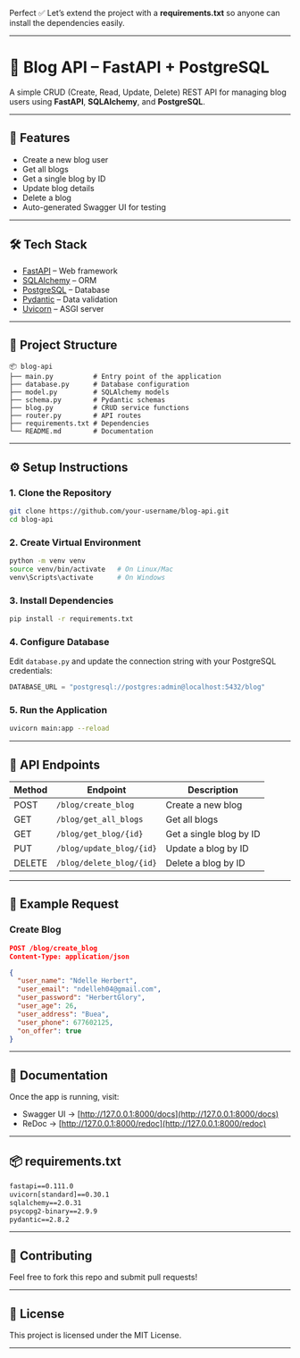 ﻿Perfect ✅ Let’s extend the project with a **requirements.txt** so anyone can install the dependencies easily.

---

# 📖 Blog API – FastAPI + PostgreSQL

A simple CRUD (Create, Read, Update, Delete) REST API for managing blog users using **FastAPI**, **SQLAlchemy**, and **PostgreSQL**.

---

## 🚀 Features

* Create a new blog user
* Get all blogs
* Get a single blog by ID
* Update blog details
* Delete a blog
* Auto-generated Swagger UI for testing

---

## 🛠️ Tech Stack

* [FastAPI](https://fastapi.tiangolo.com/) – Web framework
* [SQLAlchemy](https://www.sqlalchemy.org/) – ORM
* [PostgreSQL](https://www.postgresql.org/) – Database
* [Pydantic](https://docs.pydantic.dev/) – Data validation
* [Uvicorn](https://www.uvicorn.org/) – ASGI server

---

## 📂 Project Structure

```
📦 blog-api
├── main.py          # Entry point of the application
├── database.py      # Database configuration
├── model.py         # SQLAlchemy models
├── schema.py        # Pydantic schemas
├── blog.py          # CRUD service functions
├── router.py        # API routes
├── requirements.txt # Dependencies
└── README.md        # Documentation
```

---

## ⚙️ Setup Instructions

### 1. Clone the Repository

```bash
git clone https://github.com/your-username/blog-api.git
cd blog-api
```

### 2. Create Virtual Environment

```bash
python -m venv venv
source venv/bin/activate   # On Linux/Mac
venv\Scripts\activate      # On Windows
```

### 3. Install Dependencies

```bash
pip install -r requirements.txt
```

### 4. Configure Database

Edit `database.py` and update the connection string with your PostgreSQL credentials:

```python
DATABASE_URL = "postgresql://postgres:admin@localhost:5432/blog"
```

### 5. Run the Application

```bash
uvicorn main:app --reload
```

---

## 📑 API Endpoints

| Method | Endpoint                 | Description             |
| ------ | ------------------------ | ----------------------- |
| POST   | `/blog/create_blog`      | Create a new blog       |
| GET    | `/blog/get_all_blogs`    | Get all blogs           |
| GET    | `/blog/get_blog/{id}`    | Get a single blog by ID |
| PUT    | `/blog/update_blog/{id}` | Update a blog by ID     |
| DELETE | `/blog/delete_blog/{id}` | Delete a blog by ID     |

---

## 📝 Example Request

### Create Blog

```json
POST /blog/create_blog
Content-Type: application/json

{
  "user_name": "Ndelle Herbert",
  "user_email": "ndelleh04@gmail.com",
  "user_password": "HerbertGlory",
  "user_age": 26,
  "user_address": "Buea",
  "user_phone": 677602125,
  "on_offer": true
}
```

---

## 📖 Documentation

Once the app is running, visit:

* Swagger UI → [http://127.0.0.1:8000/docs](http://127.0.0.1:8000/docs)
* ReDoc → [http://127.0.0.1:8000/redoc](http://127.0.0.1:8000/redoc)

---

## 📦 requirements.txt

```txt
fastapi==0.111.0
uvicorn[standard]==0.30.1
sqlalchemy==2.0.31
psycopg2-binary==2.9.9
pydantic==2.8.2
```

---

## 🤝 Contributing

Feel free to fork this repo and submit pull requests!

---

## 📜 License

This project is licensed under the MIT License.

---
